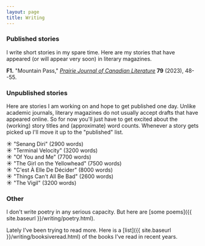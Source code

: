 ```yaml
---
layout: page
title: Writing
---
```



### Published stories

I write short stories in my spare time.
Here are my stories that have appeared (or will appear very soon) in literary magazines.

__F1.__ "Mountain Pass," _[Prairie Journal of Canadian Literature](http://prairiejournal.org/)_ __79__ (2023), 48--55.

### Unpublished stories

Here are stories I am working on and hope to get published one day.
Unlike academic journals, literary magazines do not usually accept drafts that have
appeared online. So for now you'll just have to get excited about the (working) story titles and (approximate)
word counts. Whenever a story gets picked up I'll move it up to the "published" list.

&#x2600; "Senang Diri" (2900 words)  
&#x2600; "Terminal Velocity" (3200 words)  
&#x2600; "Of You and Me" (7700 words)  
&#x2600; "The Girl on the Yellowhead" (7500 words)  
&#x2600; "C'est À Elle De Décider" (8000 words)  
&#x2600; "Things Can't All Be Bad" (2600 words)  
&#x2600; "The Vigil" (3200 words)  

### Other

I don't write poetry in any serious capacity. But here are [some poems]({{ site.baseurl }}/writing/poetry.html).

Lately I've been trying to read more.
Here is a [list]({{ site.baseurl }}/writing/booksiveread.html)
of the books I've read in recent years.
